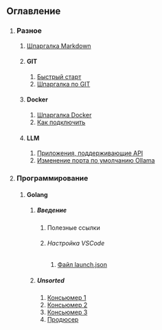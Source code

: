 ## Оглавление
1. ### Разное
   1. [Шпаргалка Markdown](other/Markdown.md)
   2. #### GIT
      1. [Быстрый старт](other/git/FastStart.md)
      2. [Шпаргалка по GIT](other/git/Git.md)
   3. #### Docker
      1. [Шпаргалка Docker](other/docker/Docker.md)
      2. [Как подключить ](other/docker/DockerVSCode.md)
   4. #### LLM
      1. [Приложения, поддерживающие API](other/llm/LLMWithApi.md)
      2. [Изменение порта по умолчанию Ollama](other/llm/ChangePortOllamaAPI.md)
2. ### Программирование
   1. #### Golang
      1. ##### Введение
         1. Полезные ссылки
         2. ###### Настройка VSCode
            1. [Файл launch.json](programming/golang/VScodeSettings/FIleLaunchJson.md)
      2. ##### Unsorted
         1. [Консьюмер 1](programming/golang/unsorted/consumer_001.md)
         2. [Консьюмер 2](programming/golang/unsorted/consumer_002.md)
         3. [Консьюмер 3](programming/golang/unsorted/consumer_003.md)
         4. [Продюсер](programming/golang/unsorted/producer.md)
